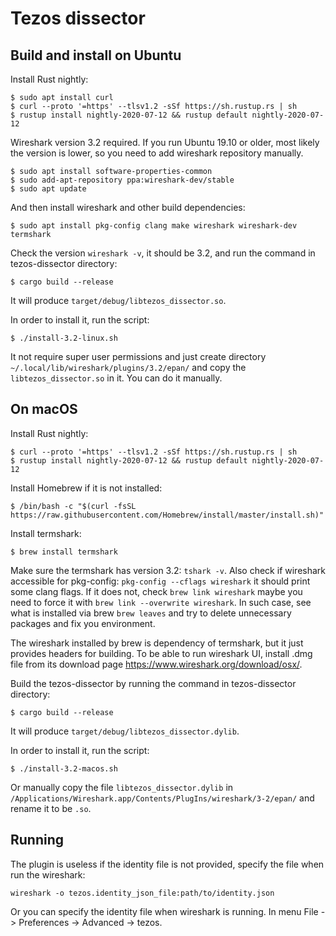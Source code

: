 # Tezos dissector

## Build and install on Ubuntu

Install Rust nightly:

```
$ sudo apt install curl
$ curl --proto '=https' --tlsv1.2 -sSf https://sh.rustup.rs | sh
$ rustup install nightly-2020-07-12 && rustup default nightly-2020-07-12
```

Wireshark version 3.2 required. If you run Ubuntu 19.10 or older, most likely the version is lower, so you need to add wireshark repository manually.

```
$ sudo apt install software-properties-common
$ sudo add-apt-repository ppa:wireshark-dev/stable
$ sudo apt update
```

And then install wireshark and other build dependencies:

```
$ sudo apt install pkg-config clang make wireshark wireshark-dev termshark
```

Check the version  `wireshark -v`, it should be 3.2, and run the command in tezos-dissector directory:

```
$ cargo build --release
```

It will produce `target/debug/libtezos_dissector.so`. 

In order to install it, run the script:

```
$ ./install-3.2-linux.sh
```

It not require super user permissions and just create directory `~/.local/lib/wireshark/plugins/3.2/epan/` and copy the `libtezos_dissector.so` in it. You can do it manually.

## On macOS

Install Rust nightly:

```
$ curl --proto '=https' --tlsv1.2 -sSf https://sh.rustup.rs | sh
$ rustup install nightly-2020-07-12 && rustup default nightly-2020-07-12
```

Install Homebrew if it is not installed:

```
$ /bin/bash -c "$(curl -fsSL https://raw.githubusercontent.com/Homebrew/install/master/install.sh)"
```

Install termshark:

```
$ brew install termshark
```

Make sure the termshark has version 3.2: `tshark -v`. Also check if wireshark accessible for pkg-config: `pkg-config --cflags wireshark` it should print some clang flags. If it does not, check `brew link wireshark` maybe you need to force it with `brew link --overwrite wireshark`. In such case, see what is installed via brew `brew leaves` and try to delete unnecessary packages and fix you environment.

The wireshark installed by brew is dependency of termshark, but it just provides headers for building. To be able to run wireshark UI, install .dmg file from its download page https://www.wireshark.org/download/osx/.

Build the tezos-dissector by running the command in tezos-dissector directory:

```
$ cargo build --release
```

It will produce `target/debug/libtezos_dissector.dylib`. 

In order to install it, run the script:

```
$ ./install-3.2-macos.sh
```

Or manually copy the file `libtezos_dissector.dylib` in `/Applications/Wireshark.app/Contents/PlugIns/wireshark/3-2/epan/` and rename it to be `.so`.

## Running

The plugin is useless if the identity file is not provided, specify the file when run the wireshark:

```
wireshark -o tezos.identity_json_file:path/to/identity.json
```

Or you can specify the identity file when wireshark is running. In menu File -> Preferences -> Advanced -> tezos.
